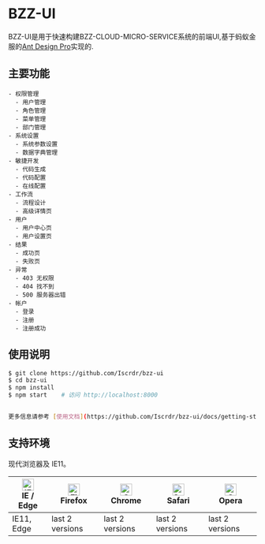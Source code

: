 # BZZ-UI

BZZ-UI是用于快速构建BZZ-CLOUD-MICRO-SERVICE系统的前端UI,基于蚂蚁金服的[Ant Design Pro](https://pro.ant.design)实现的.

## 主要功能

```
- 权限管理
  - 用户管理
  - 角色管理
  - 菜单管理
  - 部门管理
- 系统设置
  - 系统参数设置
  - 数据字典管理
- 敏捷开发
  - 代码生成
  - 代码配置
  - 在线配置
- 工作流
  - 流程设计
  - 高级详情页
- 用户
  - 用户中心页
  - 用户设置页
- 结果
  - 成功页
  - 失败页
- 异常
  - 403 无权限
  - 404 找不到
  - 500 服务器出错
- 帐户
  - 登录
  - 注册
  - 注册成功
```

## 使用说明

```bash
$ git clone https://github.com/Iscrdr/bzz-ui
$ cd bzz-ui
$ npm install
$ npm start    # 访问 http://localhost:8000

     
更多信息请参考 [使用文档](https://github.com/Iscrdr/bzz-ui/docs/getting-started)。
```

## 支持环境

现代浏览器及 IE11。

| [<img src="https://raw.githubusercontent.com/alrra/browser-logos/master/src/edge/edge_48x48.png" alt="IE / Edge" width="24px" height="24px" />](http://godban.github.io/browsers-support-badges/)</br>IE / Edge | [<img src="https://raw.githubusercontent.com/alrra/browser-logos/master/src/firefox/firefox_48x48.png" alt="Firefox" width="24px" height="24px" />](http://godban.github.io/browsers-support-badges/)</br>Firefox | [<img src="https://raw.githubusercontent.com/alrra/browser-logos/master/src/chrome/chrome_48x48.png" alt="Chrome" width="24px" height="24px" />](http://godban.github.io/browsers-support-badges/)</br>Chrome | [<img src="https://raw.githubusercontent.com/alrra/browser-logos/master/src/safari/safari_48x48.png" alt="Safari" width="24px" height="24px" />](http://godban.github.io/browsers-support-badges/)</br>Safari | [<img src="https://raw.githubusercontent.com/alrra/browser-logos/master/src/opera/opera_48x48.png" alt="Opera" width="24px" height="24px" />](http://godban.github.io/browsers-support-badges/)</br>Opera |
| --------- | --------- | --------- | --------- | --------- |
| IE11, Edge| last 2 versions| last 2 versions| last 2 versions| last 2 versions


